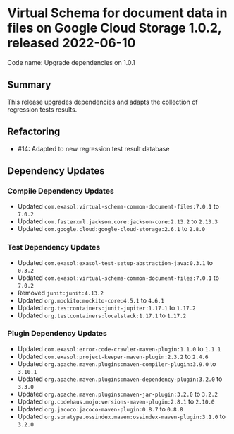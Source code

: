 # Virtual Schema for document data in files on Google Cloud Storage 1.0.2, released 2022-06-10

Code name: Upgrade dependencies on 1.0.1

## Summary

This release upgrades dependencies and adapts the collection of regression tests results.

## Refactoring

* #14: Adapted to new regression test result database

## Dependency Updates

### Compile Dependency Updates

* Updated `com.exasol:virtual-schema-common-document-files:7.0.1` to `7.0.2`
* Updated `com.fasterxml.jackson.core:jackson-core:2.13.2` to `2.13.3`
* Updated `com.google.cloud:google-cloud-storage:2.6.1` to `2.8.0`

### Test Dependency Updates

* Updated `com.exasol:exasol-test-setup-abstraction-java:0.3.1` to `0.3.2`
* Updated `com.exasol:virtual-schema-common-document-files:7.0.1` to `7.0.2`
* Removed `junit:junit:4.13.2`
* Updated `org.mockito:mockito-core:4.5.1` to `4.6.1`
* Updated `org.testcontainers:junit-jupiter:1.17.1` to `1.17.2`
* Updated `org.testcontainers:localstack:1.17.1` to `1.17.2`

### Plugin Dependency Updates

* Updated `com.exasol:error-code-crawler-maven-plugin:1.1.0` to `1.1.1`
* Updated `com.exasol:project-keeper-maven-plugin:2.3.2` to `2.4.6`
* Updated `org.apache.maven.plugins:maven-compiler-plugin:3.9.0` to `3.10.1`
* Updated `org.apache.maven.plugins:maven-dependency-plugin:3.2.0` to `3.3.0`
* Updated `org.apache.maven.plugins:maven-jar-plugin:3.2.0` to `3.2.2`
* Updated `org.codehaus.mojo:versions-maven-plugin:2.8.1` to `2.10.0`
* Updated `org.jacoco:jacoco-maven-plugin:0.8.7` to `0.8.8`
* Updated `org.sonatype.ossindex.maven:ossindex-maven-plugin:3.1.0` to `3.2.0`
